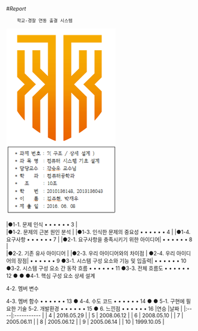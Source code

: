 #*Report*

        학교-경찰 연동 출결 시스템



![마크](https://github.com/parkjaewoo/CSD10/blob/master/%EB%A7%88%ED%81%AC.PNG?raw=true)


|●1-1. 문제 인식  • • • • • •     3                           |    
|●1-2. 문제의 근본 원인 분석                                  |
|●1-3. 인식한 문제의 중요성  • • • • • •     4                | 
|●1-4. 요구사항  • • • • • •     7                            | 
|●2-1. 요구사항을 충족시키기 위한 아이디어| • • • • • •     8 |   
|●2-2. 기존 유사 아이디어                                     |
|●2-3. 우리 아이디어와의 차이점                               |
●2-4. 우리 아이디어의 장점| • • • • • •     9 
●3-1. 시스템 구성 요소와 기능 및 입출력| • • • • • •     10
●3-2. 시스템 구성 요소 간 동작 흐름 • • • • • •     11
●3-3. 전체 흐름도 • • • • • •     12
●
●
●4-1. 핵심 구성 요소 상세 설계

4-2. 멤버 변수

4-3. 멤버 함수
• • • • • •     13
●
4-4. 수도 코드
• • • • • •     14
●
●
5-1. 구현에 필요한 기술
5-2. 개발환경
• • • • • •     15
●
6. 느낀점
• • • • • •     16
|연승 |날짜         |
|:----|:----------- |
| 4   | 2016.05.29  | 
| 5   | 2008.06.12  | 
| 6   | 2008.05.10  | 
| 7   | 2005.06.11  |
| 8   | 2005.06.12  |
| 9   | 2005.06.14  | 
| 10  | 1999.10.05  | 
